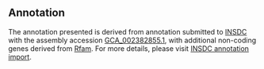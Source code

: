 

Annotation
----------

The annotation presented is derived from annotation submitted to
[INSDC](http://www.insdc.org) with the assembly accession
[GCA\_002382855.1](http://www.ebi.ac.uk/ena/data/view/GCA_002382855.1),
with additional non-coding genes derived from
[Rfam](http://rfam.xfam.org/). For more details, please visit [INSDC
annotation
import](http://ensemblgenomes.org/info/data/insdc_annotation).
